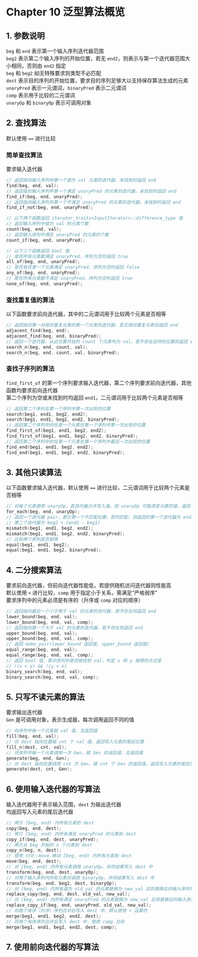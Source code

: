 # Chapter 10 泛型算法概览

## 1. 参数说明

`beg` 和 `end` 表示第一个输入序列迭代器范围  
`beg2` 表示第二个输入序列的开始位置，若无 `end2`，则表示与第一个迭代器范围大小相同，否则由 `end2` 指定  
`beg` 和 `beg2` 如无特殊要求则类型不必匹配  
`dest` 表示目的序列的开始位置，要求目的序列足够大以支持保存算法生成的元素  
`unaryPred` 表示一元谓词，`binaryPred` 表示二元谓词  
`comp` 表示用于比较的二元谓词  
`unaryOp` 和 `binaryOp` 表示可调用对象  

## 2. 查找算法

默认使用 `==` 进行比较  

### 简单查找算法

要求输入迭代器  

```C++
// 返回指向输入序列中第一个值为 val 元素的迭代器，未找到时返回 end
find(beg, end, val);
// 返回指向输入序列中第一个满足 unaryPred 的元素的迭代器，未找到时返回 end
find_if(beg, end, unaryPred);
// 返回指向输入序列中第一个不满足 unaryPred 的元素的迭代器，未找到时返回 end
find_if_not(beg, end, unaryPred);

// 以下两个函数返回 iterator_traits<InputIterator>::difference_type 值
// 返回输入序列中值为 val 的元素个数
count(beg, end, val);
// 返回输入序列中满足 unaryPred 的元素的个数
count_if(beg, end, unaryPred);

// 以下三个函数返回 bool 值
// 是否所有元素都满足 unaryPred，序列为空时返回 true
all_of(beg, end, unaryPred);
// 是否有任意一个元素满足 unaryPred，序列为空时返回 false
any_of(beg, end, unaryPred);
// 是否所有元素都不满足 unaryPred，序列为空时返回 true
none_of(beg, end, unaryPred);
```

### 查找重复值的算法

以下函数要求前向迭代器，其中的二元谓词用于比较两个元素是否相等  

```C++
// 返回指向第一对相邻重复元素的第一个元素的迭代器，若无相邻重复元素则返回 end
adjacent_find(beg, end);
adjacent_find(beg, end, binaryPred);
// 返回一个迭代器，从此位置开始的 count 个元素均为 val，若不存在这样的位置则返回 end
search_n(beg, end, count, val);
search_n(beg, end, count, val, binaryPred);
```

### 查找子序列的算法

`find_first_of` 的第一个序列要求输入迭代器，第二个序列要求前向迭代器，其他函数均要求前向迭代器  
第二个序列为空或未找到时均返回 `end1`，二元谓词用于比较两个元素是否相等  

```C++
// 返回第二个序列在第一个序列中第一次出现的位置
search(beg1, end1, beg2, end2);
search(beg1, end1, beg2, end2, binaryPred);
// 返回第二个序列中的任意一个元素在第一个序列中第一次出现的位置
find_first_of(beg1, end1, beg2, end2);
find_first_of(beg1, end1, beg2, end2, binaryPred);
// 返回第二个序列中的任意一个元素在第一个序列中最后一次出现的位置
find_end(beg1, end1, beg2, end2);
find_end(beg1, end1, beg2, end2, binaryPred);
```

## 3. 其他只读算法

以下函数要求输入迭代器，默认使用 `==` 进行比较，二元谓词用于比较两个元素是否相等  

```C++
// 对每个元素使用 unaryOp，若迭代器允许写入值，则 unaryOp 可能改变元素的值，返回 unaryOp
for_each(beg, end, unaryOp);
// 返回一个迭代器 pair，表示第一个不匹配位置，若均匹配，则返回的第一个迭代器为 end1，
// 第二个迭代器为 beg2 + (end1 - beg1)
mismatch(beg1, end1, beg2, end2);
mismatch(beg1, end1, beg2, end2, binaryPred);
// 比较两个序列是否相等
equal(beg1, end1, beg2);
equal(beg1, end1, beg2, binaryPred);
```

## 4. 二分搜索算法

要求前向迭代器，但前向迭代器性能低，若提供随机访问迭代器则性能高  
默认使用 `<` 进行比较，`comp` 用于指定小于关系，需满足“严格弱序”  
要求序列中的元素必须是有序的（升序或 `comp` 对应的顺序）  

```C++
// 返回指向最后一个小于等于 val 的元素的迭代器，若不存在则返回 end
lower_bound(beg, end, val);
lower_bound(beg, end, val, comp);
// 返回指向第一个大于 val 的元素的迭代器，若不存在则返回 end
upper_bound(beg, end, val);
upper_bound(beg, end, val, comp);
// 返回 make_pair(lower_bound 返回值, upper_bound 返回值)
equal_range(beg, end, val);
equal_range(beg, end, val, comp);
// 返回 bool 值，表示序列中是否能找到 val，判定 x 和 y 相等的方式是
// !(x < y) && !(y < x)
binary_search(beg, end, val);
binary_search(beg, end, val, comp);
```

## 5. 只写不读元素的算法

要求输出迭代器  
`Gen` 是可调用对象，表示生成器，每次调用返回不同的值  

```C++
// 向序列中每一个元素赋 val 值，无返回值
fill(beg, end, val);
// 向 dest 指向位置赋 cnt 个 val 值，返回写入元素的尾后位置
fill_n(dest, cnt, val);
// 对序列中每一个元素调用一次 Gen，赋 Gen 的返回值，无返回值
generate(beg, end, Gen);
// 对 dest 指向位置调用 cnt 次 Gen，赋 cnt 个 Gen 的返回值，返回写入元素的尾后位置
generate(dest, cnt, Gen);
```

## 6. 使用输入迭代器的写算法

输入迭代器用于表示输入范围，`dest` 为输出迭代器  
均返回写入元素的尾后迭代器  

```C++
// 拷贝 [beg, end) 内所有元素到 dest
copy(beg, end, dest);
// 拷贝 [beg, end) 内所有满足 unaryPred 的元素到 dest
copy_if(beg, end, dest, unaryPred);
// 拷贝从 beg 开始的 n 个元素到 dest
copy_n(beg, n, dest);
// 使用 std::move 移动 [beg, end) 内所有元素到 dest
move(beg, end, dest);
// 对 [beg, end) 内所有元素调用 unaryOp，并将结果写入 dest 中
transform(beg, end, dest, unaryOp);
// 对两个输入序列内所有元素对调用 binaryOp，并将结果写入 dest 中
transform(beg, end, beg2, dest, binaryOp);
// 对 [beg, end) 内所有值为 old_val 的元素替换为 new_val 后将替换后的输入序列写入 dest 中
replace_copy(beg, end, dest, old_val, new_val);
// 对 [beg, end) 内所有满足 unaryPred 的元素替换为 new_val 后将替换后的输入序列写入 dest 中
replace_copy_if(beg, end, unaryPred, old_val, new_val);
// 将两个有序（升序）序列合并后写入 dest 中，默认使用 < 运算符
merge(beg1, end1, beg2, end2, dest);
// 将两个有序序列合并后写入 dest 中，使用 comp 比较
merge(beg1, end1, beg2, end2, dest, comp);
```

## 7. 使用前向迭代器的写算法

```C++

```
